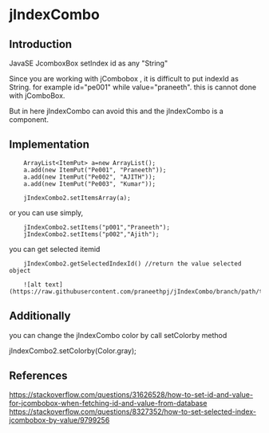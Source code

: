 # jIndexCombo

Introduction
----------------
JavaSE  JcomboxBox setIndex id as any "String"

Since you are working with jCombobox , it is difficult to put indexId as String. for example id="pe001" while value="praneeth". 
this is cannot done with jComboBox.

But in here jIndexCombo can avoid this and the jIndexCombo is a component.

Implementation 
-------------------



        ArrayList<ItemPut> a=new ArrayList();
        a.add(new ItemPut("Pe001", "Praneeth"));
        a.add(new ItemPut("Pe002", "AJITH"));
        a.add(new ItemPut("Pe003", "Kumar"));
       
        jIndexCombo2.setItemsArray(a);
        
or you can use simply,

        jIndexCombo2.setItems("p001","Praneeth");
        jIndexCombo2.setItems("p002","Ajith");

you can get selected itemid

        jIndexCombo2.getSelectedIndexId() //return the value selected object
        
        ![alt text](https://raw.githubusercontent.com/praneethpj/jIndexCombo/branch/path/to/git1.png)
        
Additionally 
---------------

you can change the jIndexCombo color by call setColorby method

  jIndexCombo2.setColorby(Color.gray);
  
  
References
---------------

https://stackoverflow.com/questions/31626528/how-to-set-id-and-value-for-jcombobox-when-fetching-id-and-value-from-database
https://stackoverflow.com/questions/8327352/how-to-set-selected-index-jcombobox-by-value/9799256
